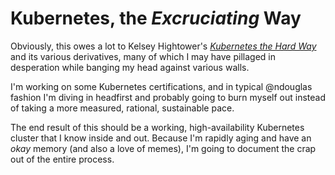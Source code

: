 # Kubernetes, the _Excruciating_ Way

Obviously, this owes a lot to Kelsey Hightower's [_Kubernetes the Hard Way_](https://github.com/kelseyhightower/kubernetes-the-hard-way) and its various derivatives, many of which I may have pillaged in desperation while banging my head against various walls.

I'm working on some Kubernetes certifications, and in typical @ndouglas fashion I'm diving in headfirst and probably going to burn myself out instead of taking a more measured, rational, sustainable pace.

The end result of this should be a working, high-availability Kubernetes cluster that I know inside and out. Because I'm rapidly aging and have an _okay_ memory (and also a love of memes), I'm going to document the crap out of the entire process.
